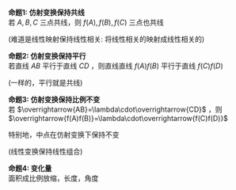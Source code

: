 **命题1: 仿射变换保持共线**  
若 $A,B,C$ 三点共线，则 $f(A),f(B),f(C)$ 三点也共线  
  
(难道是线性映射保持线性相关: 将线性相关的映射成线性相关的)  
  
**命题2: 仿射变换保持平行**  
若直线 $AB$ 平行于直线 $CD$ ，则直线直线 $f(A)f(B)$ 平行于直线 $f(C)f(D)$  
  
(一样的，平行就是共线)  
  
**命题3: 仿射变换保持比例不变**  
若 $\overrightarrow{AB}=\lambda\cdot\overrightarrow{CD}$ ，则 $\overrightarrow{f(A)f(B)}=\lambda\cdot\overrightarrow{f(C)f(D)}$  
  
特别地，中点在仿射变换下保持不变  
  
(线性变换保持线性组合)  
  
**命题4: 变化量**  
面积成比例放缩，长度，角度  
